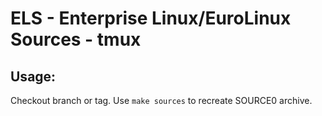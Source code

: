 # ELS - Enterprise Linux/EuroLinux Sources - tmux
 
## Usage:
  Checkout branch or tag. Use `make sources` to recreate  SOURCE0 archive.

